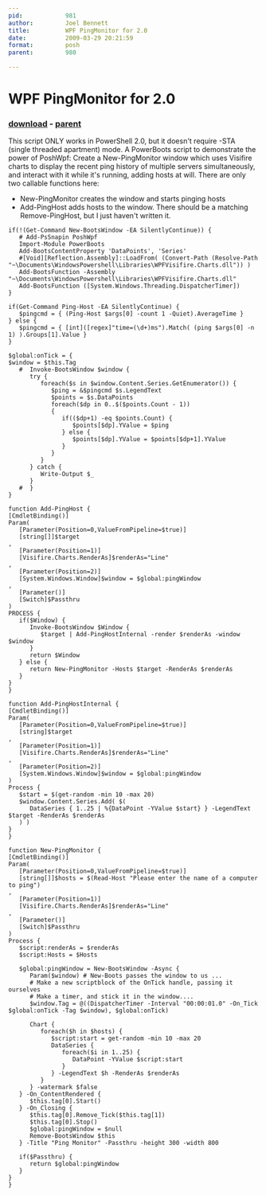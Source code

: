 ```yaml
---
pid:            981
author:         Joel Bennett
title:          WPF PingMonitor for 2.0
date:           2009-03-29 20:21:59
format:         posh
parent:         980

---
```


# WPF PingMonitor for 2.0

### [download](//scripts/981.ps1) - [parent](//scripts/980.md)

This script ONLY works in PowerShell 2.0, but it doesn't require -STA (single threaded apartment) mode.
A PowerBoots script to demonstrate the power of PoshWpf: Create a New-PingMonitor window which uses Visifire charts to display the recent ping history of multiple servers simultaneously, and interact with it while it's running, adding hosts at will. There are only two callable functions here: 

* New-PingMonitor creates the window and starts pinging hosts
* Add-PingHost adds hosts to the window. There should be a matching Remove-PingHost, but I just haven't written it.

```posh
if(!(Get-Command New-BootsWindow -EA SilentlyContinue)) {
   # Add-PsSnapin PoshWpf
   Import-Module PowerBoots
   Add-BootsContentProperty 'DataPoints', 'Series'
   #[Void][Reflection.Assembly]::LoadFrom( (Convert-Path (Resolve-Path "~\Documents\WindowsPowershell\Libraries\WPFVisifire.Charts.dll")) )
   Add-BootsFunction -Assembly "~\Documents\WindowsPowershell\Libraries\WPFVisifire.Charts.dll"
   Add-BootsFunction ([System.Windows.Threading.DispatcherTimer])
}

if(Get-Command Ping-Host -EA SilentlyContinue) {
   $pingcmd = { (Ping-Host $args[0] -count 1 -Quiet).AverageTime }
} else {
   $pingcmd = { [int]([regex]"time=(\d+)ms").Match( (ping $args[0] -n 1) ).Groups[1].Value }
}

$global:onTick = {
$window = $this.Tag
   #  Invoke-BootsWindow $window {
      try {
         foreach($s in $window.Content.Series.GetEnumerator()) {
            $ping = &$pingcmd $s.LegendText
            $points = $s.DataPoints
            foreach($dp in 0..$($points.Count - 1)) 
            {
               if(($dp+1) -eq $points.Count) {
                  $points[$dp].YValue = $ping
               } else {
                  $points[$dp].YValue = $points[$dp+1].YValue
               }
            }
         }
      } catch { 
         Write-Output $_
      }
   #  }
}

function Add-PingHost {
[CmdletBinding()]
Param(
   [Parameter(Position=0,ValueFromPipeline=$true)]
   [string[]]$target
,
   [Parameter(Position=1)]
   [Visifire.Charts.RenderAs]$renderAs="Line"
,  
   [Parameter(Position=2)]
   [System.Windows.Window]$window = $global:pingWindow
,
   [Parameter()]
   [Switch]$Passthru
)
PROCESS {
   if($Window) {
      Invoke-BootsWindow $Window { 
         $target | Add-PingHostInternal -render $renderAs -window $window
      }
      return $Window
   } else {
      return New-PingMonitor -Hosts $target -RenderAs $renderAs
   }
}
}

function Add-PingHostInternal {  
[CmdletBinding()]
Param(
   [Parameter(Position=0,ValueFromPipeline=$true)]
   [string]$target
,
   [Parameter(Position=1)]
   [Visifire.Charts.RenderAs]$renderAs="Line"
,  
   [Parameter(Position=2)]
   [System.Windows.Window]$window = $global:pingWindow
)
Process {
   $start = $(get-random -min 10 -max 20)
   $window.Content.Series.Add( $(
      DataSeries { 1..25 | %{DataPoint -YValue $start} } -LegendText $target -RenderAs $renderAs
   ) )
}
}

function New-PingMonitor {
[CmdletBinding()]
Param(
   [Parameter(Position=0,ValueFromPipeline=$true)]
   [string[]]$hosts = $(Read-Host "Please enter the name of a computer to ping")
,
   [Parameter(Position=1)]
   [Visifire.Charts.RenderAs]$renderAs="Line"
,
   [Parameter()]
   [Switch]$Passthru
)
Process { 
   $script:renderAs = $renderAs
   $script:Hosts = $Hosts
      
   $global:pingWindow = New-BootsWindow -Async {
      Param($window) # New-Boots passes the window to us ...
      # Make a new scriptblock of the OnTick handle, passing it ourselves
      # Make a timer, and stick it in the window....
      $window.Tag = @((DispatcherTimer -Interval "00:00:01.0" -On_Tick $global:onTick -Tag $window), $global:onTick)
      
      Chart {
         foreach($h in $hosts) {
            $script:start = get-random -min 10 -max 20
            DataSeries {
               foreach($i in 1..25) {
                  DataPoint -YValue $script:start
               }
            } -LegendText $h -RenderAs $renderAs
         }
      } -watermark $false
   } -On_ContentRendered {
      $this.tag[0].Start()
   } -On_Closing { 
      $this.tag[0].Remove_Tick($this.tag[1])
      $this.tag[0].Stop()
      $global:pingWindow = $null 
      Remove-BootsWindow $this
   } -Title "Ping Monitor" -Passthru -height 300 -width 800 

   if($Passthru) {
      return $global:pingWindow
   }
}
}



```
